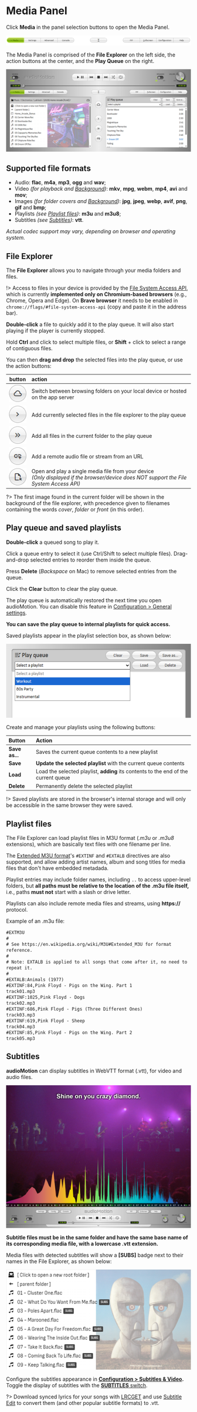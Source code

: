 # Media Panel

Click **Media** in the panel selection buttons to open the Media Panel.

![ui-buttons-advanced](img/UI_main_buttons_media.png)

The Media Panel is comprised of the **File Explorer** on the left side, the action buttons at the center, and the **Play Queue** on the right.

![media-panel](img/media-panel.png)

## Supported file formats

+ Audio: **flac**, **m4a**, **mp3**, **ogg** and **wav**;
+ Video *(for playback and [Background](#background))*: **mkv**, **mpg**, **webm**, **mp4**, **avi** and **mov**;
+ Images *(for folder covers and [Background](#background))*: **jpg**, **jpeg**, **webp**, **avif**, **png**, **gif** and **bmp**;
+ Playlists *(see [Playlist files](#playlist-files))*: **m3u** and **m3u8**;
+ Subtitles *(see [Subtitles](#subtitles))*: **vtt**.

*Actual codec support may vary, depending on browser and operating system.*

## File Explorer

The **File Explorer** allows you to navigate through your media folders and files.

!> Access to files in your device is provided by the [File System Access API](https://caniuse.com/native-filesystem-api),
which is currently **implemented only on Chromium-based browsers** (e.g., Chrome, Opera and Edge).
On **Brave browser** it needs to be enabled in `chrome://flags/#file-system-access-api` (copy and paste it in the address bar).

**Double-click** a file to quickly add it to the play queue. It will also start playing if the player is currently stopped.

Hold **Ctrl** and click to select multiple files, or **Shift** + click to select a range of contiguous files.

You can then **drag and drop** the selected files into the play queue, or use the action buttons:

| button | action |
|:------:|:-------|
![btn-toggle-mode](img/button-toggle-mode.gif) | Switch between browsing folders on your local device or hosted on the app server
![btn-add-selected](img/button-add-selected.png)  | Add currently selected files in the file explorer to the play queue
![btn-add-all-files](img/button-add-all-files.png) | Add all files in the current folder to the play queue
![btn-add-url](img/button-add-url.png)  | Add a remote audio file or stream from an URL
![btn-file-upload](img/button-file-upload.png)     | Open and play a single media file from your device<br>*(Only displayed if the browser/device does NOT support the File System Access API)*

?> The first image found in the current folder will be shown in the background of the file explorer, with precedence given to filenames containing the words *cover*,
*folder* or *front* (in this order).

## Play queue and saved playlists

**Double-click** a queued song to play it.

Click a queue entry to select it (use Ctrl/Shift to select multiple files). Drag-and-drop selected entries to reorder them inside the queue.

Press **Delete** (*Backspace* on Mac) to remove selected entries from the queue.

Click the **Clear** button to clear the play queue.

The play queue is automatically restored the next time you open audioMotion. You can disable this feature in [Configuration > General settings](#general-settings).

**You can save the play queue to internal playlists for quick access.**

Saved playlists appear in the playlist selection box, as shown below:

![internal-playlists](img/internal-playlists.png)

Create and manage your playlists using the following buttons:

| Button | Action |
|:-------|:-------|
**Save as...** | Saves the current queue contents to a new playlist
**Save**       | **Update the selected playlist** with the current queue contents
**Load**       | Load the selected playlist, **adding** its contents to the end of the current queue
**Delete**     | Permanently delete the selected playlist

!> Saved playlists are stored in the browser's internal storage and will only be accessible in the same browser they were saved.

## Playlist files

The File Explorer can load playlist files in M3U format (*.m3u* or *.m3u8* extensions), which are basically text files with one filename per line.

The [Extended M3U format](https://en.wikipedia.org/wiki/M3U#Extended_M3U)'s `#EXTINF` and `#EXTALB` directives are also supported,
and allow adding artist names, album and song titles for media files that don't have embedded metadada.

Playlist entries may include folder names, including `..` to access upper-level folders, but **all paths must be relative to the location of the .m3u file itself,**
i.e., paths **must not** start with a slash or drive letter.

Playlists can also include remote media files and streams, using **https://** protocol.

Example of an .m3u file:

```
#EXTM3U
#
# See https://en.wikipedia.org/wiki/M3U#Extended_M3U for format reference.
#
# Note: EXTALB is applied to all songs that come after it, no need to repeat it.
#
#EXTALB:Animals (1977)
#EXTINF:84,Pink Floyd - Pigs on the Wing. Part 1
track01.mp3
#EXTINF:1025,Pink Floyd - Dogs
track02.mp3
#EXTINF:686,Pink Floyd - Pigs (Three Different Ones)
track03.mp3
#EXTINF:619,Pink Floyd - Sheep
track04.mp3
#EXTINF:85,Pink Floyd - Pigs on the Wing. Part 2
track05.mp3
```

## Subtitles

**audioMotion** can display subtitles in WebVTT format (.vtt), for video and audio files.

![screenshot4](img/screenshot4.jpg)

**Subtitle files must be in the same folder and have the same base name of its corresponding media file, with a lowercase .vtt extension.**

Media files with detected subtitles will show a **[SUBS]** badge next to their names in the File Explorer, as shown below:

![file-explorer-subs](img/file-explorer-subs.png)

Configure the subtitles appearance in **[Configuration > Subtitles & Video](#subtitles-video).** Toggle the display of subtitles with the [**SUBTITLES** switch](#display).

?> Download synced lyrics for your songs with [LRCGET](https://github.com/tranxuanthang/lrcget) and use [Subtitle Edit](https://github.com/SubtitleEdit/subtitleedit)
to convert them (and other popular subtitle formats) to .vtt.

